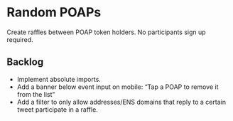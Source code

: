 # Random POAPs
Create raffles between POAP token holders. No participants sign up required.

## Backlog
- Implement absolute imports.
- Add a banner below event input on mobile: “Tap a POAP to remove it from the list”
- Add a filter to only allow addresses/ENS domains that reply to a certain tweet participate in a raffle.